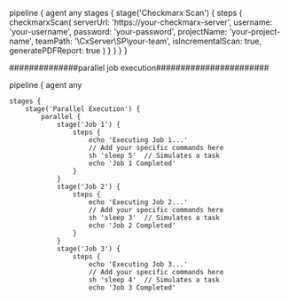 pipeline {
    agent any
    stages {
        stage('Checkmarx Scan') {
            steps {
                checkmarxScan(
                    serverUrl: 'https://your-checkmarx-server',
                    username: 'your-username',
                    password: 'your-password',
                    projectName: 'your-project-name',
                    teamPath: '\\CxServer\\SP\\your-team',
                    isIncrementalScan: true,
                    generatePDFReport: true
                )
            }
        }
    }
}

##############parallel job execution#######################

pipeline {
    agent any

    stages {
        stage('Parallel Execution') {
            parallel {
                stage('Job 1') {
                    steps {
                        echo 'Executing Job 1...'
                        // Add your specific commands here
                        sh 'sleep 5'  // Simulates a task
                        echo 'Job 1 Completed'
                    }
                }
                stage('Job 2') {
                    steps {
                        echo 'Executing Job 2...'
                        // Add your specific commands here
                        sh 'sleep 3'  // Simulates a task
                        echo 'Job 2 Completed'
                    }
                }
                stage('Job 3') {
                    steps {
                        echo 'Executing Job 3...'
                        // Add your specific commands here
                        sh 'sleep 4'  // Simulates a task
                        echo 'Job 3 Completed'

